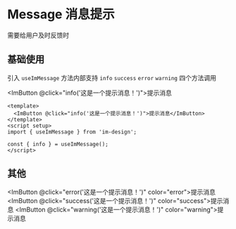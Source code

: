 # Message 消息提示

需要给用户及时反馈时

## 基础使用

引入 `useImMessage` 方法内部支持 `info` `success` `error` `warning` 四个方法调用

<script setup>
import { useImMessage } from '../npm/dist/im-design.js'

const { info,error,success,warning } = useImMessage()
console.log('useImMessage', useImMessage())
</script>

<ImButton @click="info('这是一个提示消息！')">提示消息</ImButton>

```vue
<template>
  <ImButton @click="info('这是一个提示消息！')">提示消息</ImButton>
</template>
<script setup>
import { useImMessage } from 'im-design';

const { info } = useImMessage();
</script>
```

## 其他

<ImButton @click="error('这是一个提示消息！')" color="error">提示消息</ImButton>
<ImButton @click="success('这是一个提示消息！')" color="success">提示消息</ImButton>
<ImButton @click="warning('这是一个提示消息！')" color="warning">提示消息</ImButton>
